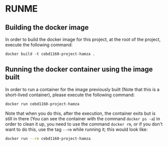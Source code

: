 # RUNME

## Building the docker image

In order to build the docker image for this project, at the root of the project, execute the following command:

```text
docker build -t cebd1160-project-hamza .
```

## Running the docker container using the image built

In order to run a container for the image previously built \(Note that this is a short-lived container\), please execute the following command:

```text
docker run cebd1160-project-hamza
```

Note that when you do this, after the execution, the container exits but is still in there \(You can see the container with the command `docker ps -a`\) in order to clean it up, you need to use the command `docker rm`, or if you don't want to do this, use the tag `--rm` while running it; this would look like:

```bash
docker run --rm cebd1160-project-hamza
```

